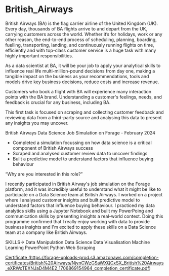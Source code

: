 # British_Airways
British Airways (BA) is the flag carrier airline of the United Kingdom (UK). Every day, thousands of BA flights arrive to and depart from the UK, carrying customers across the world. Whether it’s for holidays, work or any other reason, the end-to-end process of scheduling, planning, boarding, fuelling, transporting, landing, and continuously running flights on time, efficiently and with top-class customer service is a huge task with many highly important responsibilities.

As a data scientist at BA, it will be your job to apply your analytical skills to influence real life multi-million-pound decisions from day one, making a tangible impact on the business as your recommendations, tools and models drive key business decisions, reduce costs and increase revenue.

Customers who book a flight with BA will experience many interaction points with the BA brand. Understanding a customer's feelings, needs, and feedback is crucial for any business, including BA.

This first task is focused on scraping and collecting customer feedback and reviewing data from a third-party source and analysing this data to present any insights you may uncover.


British Airways Data Science Job Simulation on Forage - February 2024

 * Completed a simulation focussing on how data science is a critical component
   of British Airways success
 * Scraped and analysed customer review data to uncover findings
 * Built a predictive model to understand factors that influence buying
   behaviour


“Why are you interested in this role?”

I recently participated in British Airway's job simulation on the Forage
platform, and it was incredibly useful to understand what it might be like to
participate on a Data Science team at British Airways.
I worked on a project where I analysed customer insights and built predictive
model to understand factors that influence buying behaviour. I practiced my data
analytics skills using a Jupyter Notebook and built my PowerPoing and
communication skills by presenting insights a real-world context.
Doing this programme confirmed that I really enjoy working with data to provide
business insights and I'm excited to apply these skills on a Data Science team
at a company like British Airways.

SKILLS->
Data Manipulation
Data Science
Data Visualisation
Machine Learning
PowerPoint
Python
Web Scraping


<a href="#" class="button">Certificate (https://forage-uploads-prod.s3.amazonaws.com/completion-certificates/British%20Airways/NjynCWzGSaWXQCxSX_British%20Airways_eXRWcTEXNJaD4M4E2_1706869154964_completion_certificate.pdf)</a>
